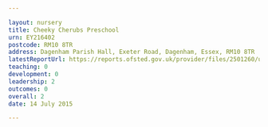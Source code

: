 ```yaml
---

layout: nursery
title: Cheeky Cherubs Preschool
urn: EY216402
postcode: RM10 8TR
address: Dagenham Parish Hall, Exeter Road, Dagenham, Essex, RM10 8TR
latestReportUrl: https://reports.ofsted.gov.uk/provider/files/2501260/urn/EY216402.pdf
teaching: 0
development: 0
leadership: 2
outcomes: 0
overall: 2
date: 14 July 2015

---
```


